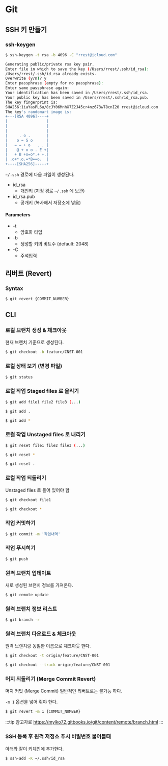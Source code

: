 # Git

## SSH 키 만들기

### ssh-keygen

```bash
$ ssh-keygen -t rsa -b 4096 -C "rrest@icloud.com"

Generating public/private rsa key pair.
Enter file in which to save the key (/Users/rrest/.ssh/id_rsa):
/Users/rrest/.ssh/id_rsa already exists.
Overwrite (y/n)? y
Enter passphrase (empty for no passphrase):
Enter same passphrase again:
Your identification has been saved in /Users/rrest/.ssh/id_rsa.
Your public key has been saved in /Users/rrest/.ssh/id_rsa.pub.
The key fingerprint is:
SHA256:1iaYasPL6u/8cJY06MnhX7Z2J45cr4nz673wT8cnI20 rrest@icloud.com
The key's randomart image is:
+---[RSA 4096]----+
|                 |
|                 |
|                 |
|     . o .       |
|    o = S o      |
|   = = + o   . . |
|    @ + o o . E +|
|   + B +o=o*.+ +.|
| .o+*.o.=*B==o.  |
+----[SHA256]-----+
```

`~/.ssh` 경로에 다음 파일이 생성된다.

* id\_rsa
  * 개인키 \(지정 경로 `~/.ssh` 에 보관\)
* id\_rsa.pub
  * 공개키 \(복사해서 저장소에 넣음\)

#### Parameters

* -t
  * 암호화 타입
* -b
  * 생성할 키의 비트수 \(default: 2048\)
* -C
  * 주석입력

## 리버트 (Revert)

### Syntax

```bash
$ git revert {COMMIT_NUMBER}
```

## CLI

### 로컬 브랜치 생성 & 체크아웃

현재 브랜치 기준으로 생성된다.

```bash
$ git checkout -b feature/CNST-001
```

### 로컬 상태 보기 (변경 파일)

```bash
$ git status
```

### 로컬 작업 Staged files 로 올리기

```bash
$ git add file1 file2 file3 (...)
```

```bash
$ git add .
```

```bash
$ git add *
```

### 로컬 작업 Unstaged files 로 내리기

```bash
$ git reset file1 file2 file3 (...)
```

```bash
$ git reset *
```

```bash
$ git reset .
```

### 로컬 작업 되돌리기

Unstaged files 로 들어 있어야 함

```bash
$ git checkout file1
```

```bash
$ git checkout *
```

### 작업 커밋하기

```bash
$ git commit -m '작업내역'
```

### 작업 푸시히기

```bash
$ git push
```

### 원격 브랜치 업데이트

새로 생성된 브랜치 정보를 가져온다.

```bash
$ git remote update
```

### 원격 브랜치 정보 리스트

```bash
$ git branch -r
```

### 원격 브랜치 다운로드 & 체크아웃

원격 브랜치랑 동잃한 이름으로 체크아웃 한다.

```bash
$ git checkout -t origin/feature/CNST-001
```

```bash
$ git checkout --track origin/feature/CNST-001
```

### 머지 되돌리기 (Merge Commit Revert)

머지 커밋 (Merge Commit) 일반적인 리버트로는 불가능 하다.

`-m 1` 옵션을 넣어 줘야 한다.

```bash
$ git revert -m 1 {COMMIT_NUMBER}
```

:::tip 참고자료
<https://mylko72.gitbooks.io/git/content/remote/branch.html>
:::

### SSH 등록 후 원격 저정소 푸시 비밀번호 물어볼때

아래와 같이 키체인에 추가한다.

```bash
$ ssh-add -K ~/.ssh/id_rsa
```
